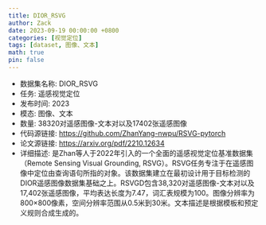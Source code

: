 ```yaml
---
title: DIOR_RSVG
author: Zack
date: 2023-09-19 00:00:00 +0800
categories: [视觉定位]
tags: [dataset, 图像、文本]
math: true
pin: false
---
```

- 数据集名称: DIOR_RSVG
- 任务: 遥感视觉定位
- 发布时间: 2023
- 模态: 图像、文本
- 数量: 38320对遥感图像-文本对以及17402张遥感图像
- 代码源链接: https://github.com/ZhanYang-nwpu/RSVG-pytorch
- 论文源链接: https://arxiv.org/pdf/2210.12634
- 详细描述: 是Zhan等人于2022年引入的一个全面的遥感视觉定位基准数据集（Remote Sensing Visual Grounding, RSVG）。RSVG任务专注于在遥感图像中定位由查询语句所指的对象。该数据集建立在最初设计用于目标检测的DIOR遥感图像数据集基础之上。RSVGD包含38,320对遥感图像-文本对以及17,402张遥感图像，平均表达长度为7.47，词汇表规模为100。图像分辨率为800×800像素，空间分辨率范围从0.5米到30米。文本描述是根据模板和预定义规则合成生成的。
